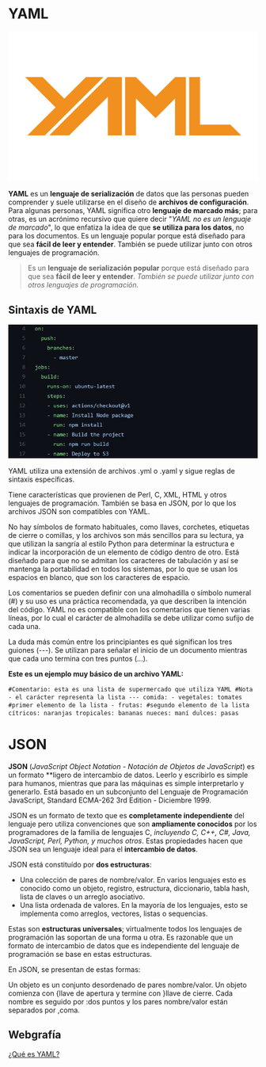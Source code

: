 # YAML

![Logo posible de YAML.](logo-yaml.png)

**YAML** es un **lenguaje de serialización** de datos que las personas pueden comprender y suele utilizarse en el diseño de **archivos de configuración**. Para algunas personas, YAML significa otro **lenguaje de marcado más**; para otras, es un acrónimo recursivo que quiere decir "_YAML no es un lenguaje de marcado_", lo que enfatiza la idea de que **se utiliza para los datos**, no para los documentos.
Es un lenguaje popular porque está diseñado para que sea **fácil de leer y entender**. También se puede utilizar junto con otros lenguajes de programación.

> Es un **lenguaje de serialización popular** porque está diseñado para que sea **fácil de leer y entender**. _También se puede utilizar junto con otros lenguajes de programación._

## Sintaxis de YAML

![Ejemplo de código fuente de un fichero yaml.](what-is-a-yaml-file.jpg)

YAML utiliza una extensión de archivos .yml o .yaml y sigue reglas de sintaxis específicas. 

Tiene características que provienen de Perl, C, XML, HTML y otros lenguajes de programación. También se basa en JSON, por lo que los archivos JSON son compatibles con YAML.

No hay símbolos de formato habituales, como llaves, corchetes, etiquetas de cierre o comillas, y los archivos son más sencillos para su lectura, ya que utilizan la sangría al estilo Python para determinar la estructura e indicar la incorporación de un elemento de código dentro de otro. Está diseñado para que no se admitan los caracteres de tabulación y así se mantenga la portabilidad en todos los sistemas, por lo que se usan los espacios en blanco, que son los caracteres de espacio.

Los comentarios se pueden definir con una almohadilla o símbolo numeral (#) y su uso es una práctica recomendada, ya que describen la intención del código. YAML no es compatible con los comentarios que tienen varias líneas, por lo cual el carácter de almohadilla se debe utilizar como sufijo de cada una.

La duda más común entre los principiantes es qué significan los tres guiones (---). Se utilizan para señalar el inicio de un documento mientras que cada uno termina con tres puntos (…).  

**Este es un ejemplo muy básico de un archivo YAML:**

```
#Comentario: esta es una lista de supermercado que utiliza YAML #Nota - el carácter representa la lista --- comida: - vegetales: tomates #primer elemento de la lista - frutas: #segundo elemento de la lista cítricos: naranjas tropicales: bananas nueces: maní dulces: pasas
```

# JSON

**JSON** (_JavaScript Object Notation - Notación de Objetos de JavaScript_) es un formato **ligero de intercambio de datos. Leerlo y escribirlo es simple para humanos, mientras que para las máquinas es simple interpretarlo y generarlo. Está basado en un subconjunto del Lenguaje de Programación JavaScript, Standard ECMA-262 3rd Edition - Diciembre 1999.

JSON es un formato de texto que es **completamente independiente** del lenguaje pero utiliza convenciones que son **ampliamente conocidos** por los programadores de la familia de lenguajes C, _incluyendo C, C++, C#, Java, JavaScript, Perl, Python, y muchos otros_.
Estas propiedades hacen que JSON sea un lenguaje ideal para el **intercambio de datos**.

JSON está constituído por **dos estructuras**:

   * Una colección de pares de nombre/valor. En varios lenguajes esto es conocido como un objeto, registro, estructura, diccionario, tabla hash, lista de claves o un arreglo asociativo.
   * Una lista ordenada de valores. En la mayoría de los lenguajes, esto se implementa como arreglos, vectores, listas o sequencias.

Estas son **estructuras universales**; virtualmente todos los lenguajes de programación las soportan de una forma u otra. Es razonable que un formato de intercambio de datos que es independiente del lenguaje de programación se base en estas estructuras.

En JSON, se presentan de estas formas:

Un objeto es un conjunto desordenado de pares nombre/valor. Un objeto comienza con {llave de apertura y termine con }llave de cierre. Cada nombre es seguido por :dos puntos y los pares nombre/valor están separados por ,coma.


## Webgrafía

[¿Qué es YAML?](what-is-a-yaml-file.png)
